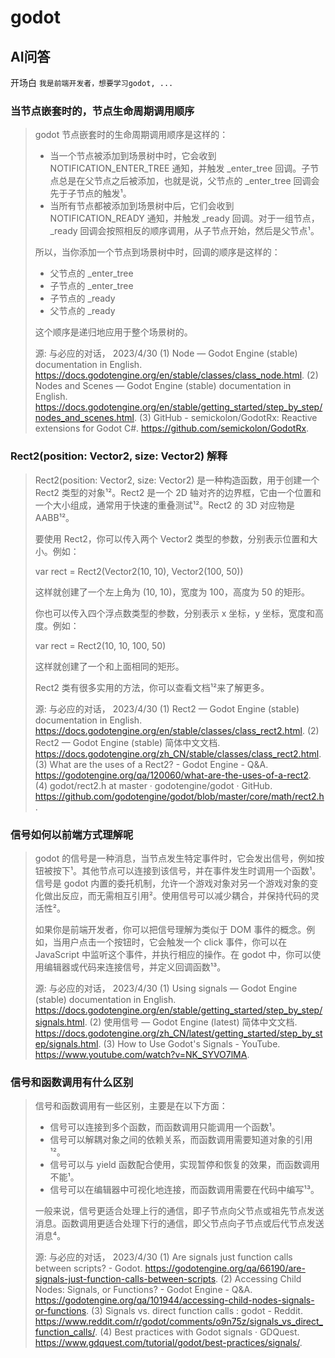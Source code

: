 # godot

## AI问答

开场白 `我是前端开发者，想要学习godot, ...`



### 当节点嵌套时的，节点生命周期调用顺序

> godot 节点嵌套时的生命周期调用顺序是这样的：
>
> - 当一个节点被添加到场景树中时，它会收到 NOTIFICATION_ENTER_TREE 通知，并触发 _enter_tree 回调。子节点总是在父节点之后被添加，也就是说，父节点的 _enter_tree 回调会先于子节点的触发¹。
> - 当所有节点都被添加到场景树中后，它们会收到 NOTIFICATION_READY 通知，并触发 _ready 回调。对于一组节点，_ready 回调会按照相反的顺序调用，从子节点开始，然后是父节点¹。
>
> 所以，当你添加一个节点到场景树中时，回调的顺序是这样的：
>
> - 父节点的 _enter_tree
> - 子节点的 _enter_tree
> - 子节点的 _ready
> - 父节点的 _ready
>
> 这个顺序是递归地应用于整个场景树的。
>
> 源: 与必应的对话， 2023/4/30
> (1) Node — Godot Engine (stable) documentation in English. https://docs.godotengine.org/en/stable/classes/class_node.html.
> (2) Nodes and Scenes — Godot Engine (stable) documentation in English. https://docs.godotengine.org/en/stable/getting_started/step_by_step/nodes_and_scenes.html.
> (3) GitHub - semickolon/GodotRx: Reactive extensions for Godot C#. https://github.com/semickolon/GodotRx.

### Rect2(position: Vector2, size: Vector2) 解释

> Rect2(position: Vector2, size: Vector2) 是一种构造函数，用于创建一个 Rect2 类型的对象¹²。Rect2 是一个 2D 轴对齐的边界框，它由一个位置和一个大小组成，通常用于快速的重叠测试¹²。Rect2 的 3D 对应物是 AABB¹²。
>
> 要使用 Rect2，你可以传入两个 Vector2 类型的参数，分别表示位置和大小。例如：
>
> var rect = Rect2(Vector2(10, 10), Vector2(100, 50))
>
> 这样就创建了一个左上角为 (10, 10)，宽度为 100，高度为 50 的矩形。
>
> 你也可以传入四个浮点数类型的参数，分别表示 x 坐标，y 坐标，宽度和高度。例如：
>
> var rect = Rect2(10, 10, 100, 50)
>
> 这样就创建了一个和上面相同的矩形。
>
> Rect2 类有很多实用的方法，你可以查看文档¹²来了解更多。
>
> 源: 与必应的对话， 2023/4/30
> (1) Rect2 — Godot Engine (stable) documentation in English. https://docs.godotengine.org/en/stable/classes/class_rect2.html.
> (2) Rect2 — Godot Engine (stable) 简体中文文档. https://docs.godotengine.org/zh_CN/stable/classes/class_rect2.html.
> (3) What are the uses of a Rect2? - Godot Engine - Q&A. https://godotengine.org/qa/120060/what-are-the-uses-of-a-rect2.
> (4) godot/rect2.h at master · godotengine/godot · GitHub. https://github.com/godotengine/godot/blob/master/core/math/rect2.h.

### 信号如何以前端方式理解呢

> godot 的信号是一种消息，当节点发生特定事件时，它会发出信号，例如按钮被按下¹。其他节点可以连接到该信号，并在事件发生时调用一个函数¹。信号是 godot 内置的委托机制，允许一个游戏对象对另一个游戏对象的变化做出反应，而无需相互引用²。使用信号可以减少耦合，并保持代码的灵活性²。
>
> 如果你是前端开发者，你可以把信号理解为类似于 DOM 事件的概念。例如，当用户点击一个按钮时，它会触发一个 click 事件，你可以在 JavaScript 中监听这个事件，并执行相应的操作。在 godot 中，你可以使用编辑器或代码来连接信号，并定义回调函数¹³。
>
> 源: 与必应的对话， 2023/4/30
> (1) Using signals — Godot Engine (stable) documentation in English. https://docs.godotengine.org/en/stable/getting_started/step_by_step/signals.html.
> (2) 使用信号 — Godot Engine (latest) 简体中文文档. https://docs.godotengine.org/zh_CN/latest/getting_started/step_by_step/signals.html.
> (3) How to Use Godot's Signals - YouTube. https://www.youtube.com/watch?v=NK_SYVO7lMA.

### 信号和函数调用有什么区别

> 信号和函数调用有一些区别，主要是在以下方面：
>
> - 信号可以连接到多个函数，而函数调用只能调用一个函数¹。
> - 信号可以解耦对象之间的依赖关系，而函数调用需要知道对象的引用¹²。
> - 信号可以与 yield 函数配合使用，实现暂停和恢复的效果，而函数调用不能¹。
> - 信号可以在编辑器中可视化地连接，而函数调用需要在代码中编写¹³。
>
> 一般来说，信号更适合处理上行的通信，即子节点向父节点或祖先节点发送消息。函数调用更适合处理下行的通信，即父节点向子节点或后代节点发送消息⁴。
>
> 源: 与必应的对话， 2023/4/30
> (1) Are signals just function calls between scripts? - Godot. https://godotengine.org/qa/66190/are-signals-just-function-calls-between-scripts.
> (2) Accessing Child Nodes: Signals, or Functions? - Godot Engine - Q&A. https://godotengine.org/qa/101944/accessing-child-nodes-signals-or-functions.
> (3) Signals vs. direct function calls : godot - Reddit. https://www.reddit.com/r/godot/comments/o9n75z/signals_vs_direct_function_calls/.
> (4) Best practices with Godot signals · GDQuest. https://www.gdquest.com/tutorial/godot/best-practices/signals/.
